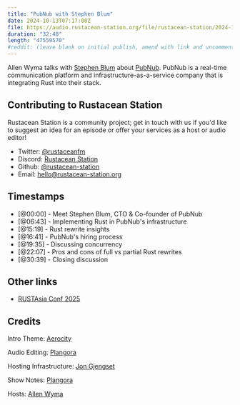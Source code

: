 ```yaml
---
title: "PubNub with Stephen Blum"
date: 2024-10-13T07:17:00Z
file: https://audio.rustacean-station.org/file/rustacean-station/2024-10-13-stephen-blum.mp3
duration: "32:48"
length: "47559570"
#reddit: (leave blank on initial publish, amend with link and uncomment this line after Reddit thread has been posted)
---
```


Allen Wyma talks with [Stephen Blum](https://x.com/stephenlb) about [PubNub](https://www.pubnub.com/). PubNub is a real-time communication platform and infrastructure-as-a-service company that is integrating Rust into their stack.

## Contributing to Rustacean Station

Rustacean Station is a community project; get in touch with us if you'd like to suggest an idea for an episode or offer your services as a host or audio editor!

- Twitter: [@rustaceanfm](https://twitter.com/rustaceanfm)
- Discord: [Rustacean Station](https://discord.gg/cHc3Gyc)
- Github: [@rustacean-station](https://github.com/rustacean-station/)
- Email: [hello@rustacean-station.org](mailto:hello@rustacean-station.org)

## Timestamps

- [@00:00] - Meet Stephen Blum, CTO & Co-founder of PubNub
- [@06:43] - Implementing Rust in PubNub's infrastructure
- [@15:19] - Rust rewrite insights
- [@16:41] - PubNub's hiring process
- [@19:35] - Discussing concurrency
- [@22:07] - Pros and cons of full vs partial Rust rewrites
- [@30:39] - Closing discussion

## Other links
- [RUSTAsia Conf 2025](https://www.rustasiaconf.com/?utm_source=podcast&utm_medium=rustacean-station&utm_campaign=2024-10-13-stephen-blum)

## Credits

Intro Theme: [Aerocity](https://twitter.com/AerocityMusic)

Audio Editing: [Plangora](https://twitter.com/plangora)

Hosting Infrastructure: [Jon Gjengset](https://twitter.com/jonhoo/)

Show Notes: [Plangora](https://twitter.com/plangora)

Hosts: [Allen Wyma](https://twitter.com/allenwyma)
